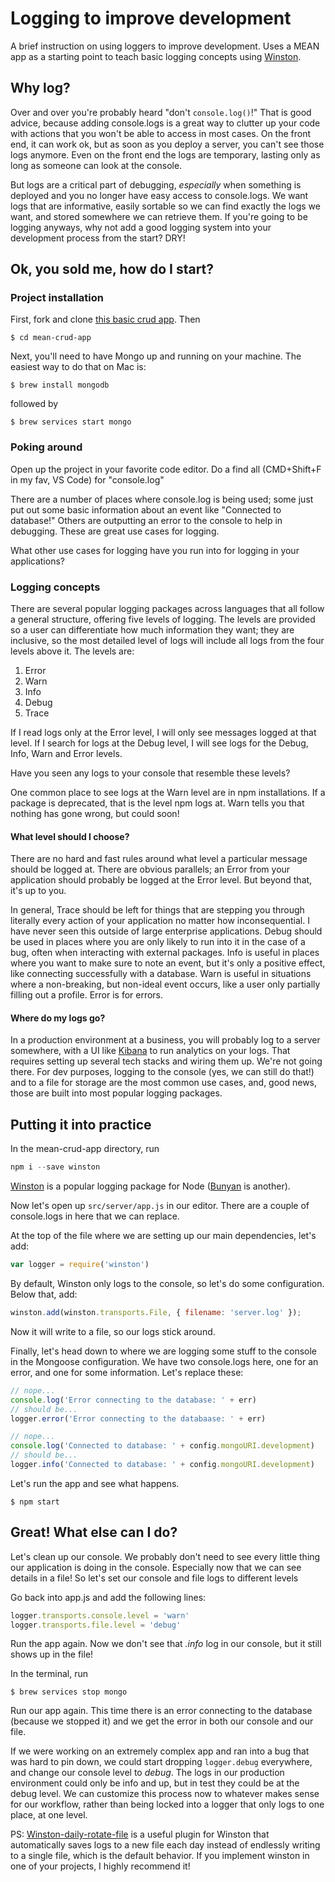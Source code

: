 # Logging to improve development
A brief instruction on using loggers to improve development. Uses a MEAN app as a starting point to teach basic logging concepts using [Winston](https://www.npmjs.com/package/winston).

## Why log?
Over and over you're probably heard "don't `console.log()`!" That is good advice, because adding console.logs is a great way to clutter up your code with actions that you won't be able to access in most cases. On the front end, it can work ok, but as soon as you deploy a server, you can't see those logs anymore. Even on the front end the logs are temporary, lasting only as long as someone can look at the console.

But logs are a critical part of debugging, *especially* when something is deployed and you no longer have easy access to console.logs. We want logs that are informative, easily sortable so we can find exactly the logs we want, and stored somewhere we can retrieve them. If you're going to be logging anyways, why not add a good logging system into your development process from the start? DRY!

## Ok, you sold me, how do I start?
### Project installation
First, fork and clone [this basic crud app](https://github.com/dsudia/mean-crud-app). Then

```shell
$ cd mean-crud-app
```

Next, you'll need to have Mongo up and running on your machine. The easiest way to do that on Mac is:

```shell
$ brew install mongodb
```

followed by

```shell
$ brew services start mongo
```

### Poking around
Open up the project in your favorite code editor. Do a find all (CMD+Shift+F in my fav, VS Code) for "console.log"

There are a number of places where console.log is being used; some just put out some basic information about an event like "Connected to database!" Others are outputting an error to the console to help in debugging. These are great use cases for logging.

What other use cases for logging have you run into for logging in your applications?

### Logging concepts
There are several popular logging packages across languages that all follow a general structure, offering five levels of logging. The levels are provided so a user can differentiate how much information they want; they are inclusive, so the most detailed level of logs will include all logs from the four levels above it. The levels are:

1. Error
1. Warn
1. Info
1. Debug
1. Trace

If I read logs only at the Error level, I will only see messages logged at that level. If I search for logs at the Debug level, I will see logs for the Debug, Info, Warn and Error levels.

Have you seen any logs to your console that resemble these levels?

One common place to see logs at the Warn level are in npm installations. If a package is deprecated, that is the level npm logs at. Warn tells you that nothing has gone wrong, but could soon!

#### What level should I choose?
There are no hard and fast rules around what level a particular message should be logged at. There are obvious parallels; an Error from your application should probably be logged at the Error level. But beyond that, it's up to you.

In general, Trace should be left for things that are stepping you through literally every action of your application no matter how inconsequential. I have never seen this outside of large enterprise applications. Debug should be used in places where you are only likely to run into it in the case of a bug, often when interacting with external packages. Info is useful in places where you want to make sure to note an event, but it's only a positive effect, like connecting successfully with a database. Warn is useful in situations where a non-breaking, but non-ideal event occurs, like a user only partially filling out a profile. Error is for errors.

#### Where do my logs go?
In a production environment at a business, you will probably log to a server somewhere, with a UI like [Kibana](https://www.elastic.co/products/kibana) to run analytics on your logs. That requires setting up several tech stacks and wiring them up. We're not going there. For dev purposes, logging to the console (yes, we can still do that!) and to a file for storage are the most common use cases, and, good news, those are built into most popular logging packages.

## Putting it into practice
In the mean-crud-app directory, run

```javascript
npm i --save winston
```

[Winston](https://www.npmjs.com/package/winston) is a popular logging package for Node ([Bunyan](https://www.npmjs.com/package/bunyan) is another). 

Now let's open up `src/server/app.js` in our editor. There are a couple of console.logs in here that we can replace.

At the top of the file where we are setting up our main dependencies, let's add:

```javascript
var logger = require('winston')
```

By default, Winston only logs to the console, so let's do some configuration. Below that, add:

```javascript
winston.add(winston.transports.File, { filename: 'server.log' });
```

Now it will write to a file, so our logs stick around.

Finally, let's head down to where we are logging some stuff to the console in the Mongoose configuration. We have two console.logs here, one for an error, and one for some information. Let's replace these:

```javascript
// nope...
console.log('Error connecting to the database: ' + err)
// should be...
logger.error('Error connecting to the databaase: ' + err)
```

```javascript
// nope...
console.log('Connected to database: ' + config.mongoURI.development)
// should be...
logger.info('Connected to database: ' + config.mongoURI.development)
```

Let's run the app and see what happens.

```shell
$ npm start
```

## Great! What else can I do?
Let's clean up our console. We probably don't need to see every little thing our application is doing in the console. Especially now that we can see details in a file! So let's set our console and file logs to different levels

Go back into app.js and add the following lines:

```javascript
logger.transports.console.level = 'warn'
logger.transports.file.level = 'debug'
```

Run the app again. Now we don't see that *.info* log in our console, but it still shows up in the file!

In the terminal, run

```shell
$ brew services stop mongo
```

Run our app again. This time there is an error connecting to the database (because we stopped it) and we get the error in both our console and our file.

If we were working on an extremely complex app and ran into a bug that was hard to pin down, we could start dropping `logger.debug` everywhere, and change our console level to *debug*. The logs in our production environment could only be info and up, but in test they could be at the debug level. We can customize this process now to whatever makes sense for our workflow, rather than being locked into a logger that only logs to one place, at one level.

PS: [Winston-daily-rotate-file](https://www.npmjs.com/package/winston-daily-rotate-file) is a useful plugin for Winston that automatically saves logs to a new file each day instead of endlessly writing to a single file, which is the default behavior. If you implement winston in one of your projects, I highly recommend it!

